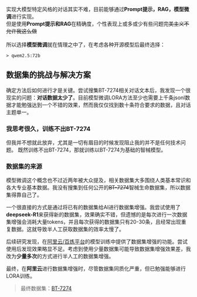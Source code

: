 实现大模型特定风格的对话其实不难，目前能够通过**Prompt提示，RAG，模型微调**进行实现。<br>但是使用**Prompt提示和RAG**在精确度，个性表现上或多或少有些问题~~完美主义不允许我这么做~~<br><br>所以选择**模型微调**就在情理之中了，在考虑各种开源模型后最终选择：

```
> qwem2.5:72b
```

## 数据集的挑战与解决方案

确定方法后如何进行才是关键。尝试搜集BT-7274相关对话文本后，我发现一个很现实的问题：**对话数据太少了**。目前模型微调LORA方法至少也需要上千条jsonl数据才能勉强达到一个不错的效果，然而我仅仅找到数十条符合要求的数据，且对话主题单一。

### 我思考很久，训练不出BT-7274

但我并不想就此放弃，尤其是一切有眉目的时候发现阻止我的并不是任何技术问题。
既然训练不出BT-7274，那就训练以BT-7274为基础的智械模型。

### 数据集的来源

模型微调这个概念也不过近两年被大众提及，相关数据集大多围绕人类基本常识和各大专业基本数据。我没有搜集到任何公开的~~BT-7274~~智械生命数据集，所以数据集得靠自己了。

一个很直接的方式是通过将已有的数据集给AI进行数据集增强。我尝试使用了**deepseek-R1**来获得新的数据集，效果确实不错，但遗憾的是每次进行一次数据集增强会消耗大量tokens，并且每次获得的数据集只有20-30条，且经常出现重复数据。这就导致半人工获取数据集的效率太慢了。

后续研究发现，在[阿里云/百炼平台](https://bailian.console.aliyun.com/?tab=model#/efm/model_data)的模型训练中提供了数据集增强的功能。尝试使用后发现效果略显不足。考虑到使用少量数据集可能导致数据集增强效果差，我改为**少量多次**的方式进行半人工的数据集增强。

最终，在**阿里云**进行数据集增强时，尽管数据集同质化严重，但已勉强能够进行LORA训练。

> 最终数据集：[BT-7274](训练集/BT-7274.jsonl)
